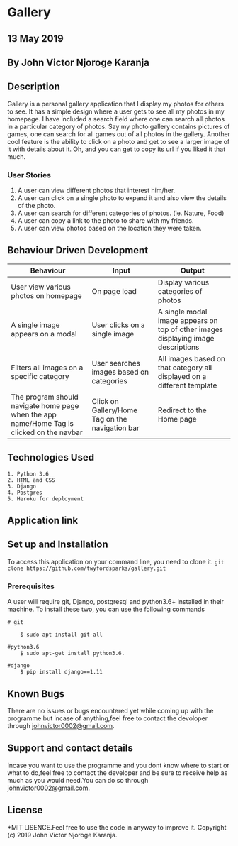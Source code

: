 # Gallery

## 13 May 2019

## By John Victor Njoroge Karanja

## Description

Gallery is a personal gallery application that I display my photos for others to see. It has a simple design where a user gets to see all my photos in my homepage. I have included a search field where one can search all photos in a particular category of photos. Say my photo gallery contains pictures of games, one can search for all games out of all photos in the gallery. Another cool feature is the ability to click on a photo and get to see a larger image of it with details about it. Oh, and you can get to copy its url if you liked it that much.

### User Stories

1. A user can view different photos that interest him/her.
2. A user can click on a single photo to expand it and also view the details of the photo.
3. A user can search for different categories of photos. (ie. Nature, Food)
4. A user can copy a link to the photo to share with my friends.
5. A user can view photos based on the location they were taken.

## Behaviour Driven Development

| Behaviour                                                                                 | Input                                                     | Output                                                                            |
|-------------------------------------------------------------------------------------------|-----------------------------------------------------------|-----------------------------------------------------------------------------------|
| User view various photos on homepage                                                      | On page load                                              | Display various categories of photos                                              |
| A single image appears on a modal                                                         | User clicks on a single image                             | A single modal image appears on top of other images displaying image descriptions |
| Filters all images on a specific category                                                 | User searches images based on categories                  | All images based on that category all displayed on a different template           |
| The program should navigate home page when the app name/Home Tag is clicked on the navbar | Click on Gallery/Home Tag  on the navigation bar       | Redirect to the Home page                                                         |

## Technologies Used

    1. Python 3.6
    2. HTML and CSS
    3. Django
    4. Postgres
    5. Heroku for deployment

## Application link

## Set up and Installation

To access this application on your command line, you need to clone it.
`git clone https://github.com/twyfordsparks/gallery.git`

### Prerequisites

A user will require git, Django, postgresql and python3.6+ installed in their machine.
To install these two, you can use the following commands

    # git

        $ sudo apt install git-all

    #python3.6
        $ sudo apt-get install python3.6.

    #django
        $ pip install django==1.11

## Known Bugs

There are no issues or bugs encountered yet while coming up with the programme but incase of anything,feel free to contact the devoloper through johnvictor0002@gmail.com.

## Support and contact details

Incase you want to use the programme and you dont know where to start or what to do,feel free to contact the developer and be sure to receive help as much as you would need.You can do so through johnvictor0002@gmail.com.

## License

*MIT LISENCE.Feel free to use the code in anyway to improve it.
Copyright (c) 2019 John Victor Njoroge Karanja.
